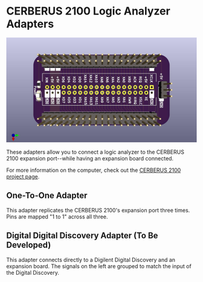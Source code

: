 # CERBERUS 2100 Logic Analyzer Adapters
![One-to-One Adapter Top](One-to-One%20LA%20Adapter/One-to-One%20LA%20Adapter%20top%20rev1.jpg)

These adapters allow you to connect a logic analyzer to the CERBERUS 2100 expansion port--while having an expansion board connected.

For more information on the computer, check out the [CERBERUS 2100 project page](https://www.thebyteattic.com/p/cerberus-2100.html).

## One-To-One Adapter 
This adapter replicates the CERBERUS 2100's expansion port three times. Pins are mapped "1 to 1" across all three.

## Digital Digital Discovery Adapter (To Be Developed)
This adapter connects directly to a Digilent Digital Discovery and an expansion board. The signals on the left are grouped to match the input of the Digital Discovery.